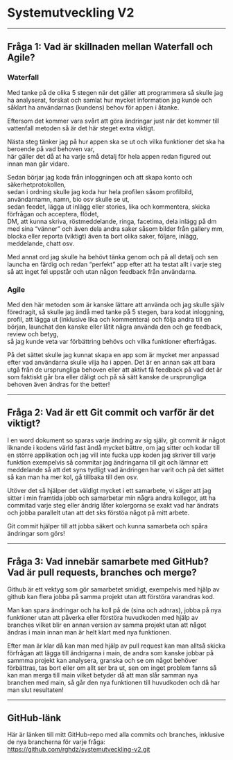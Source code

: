 # Systemutveckling V2

---

## Fråga 1: Vad är skillnaden mellan Waterfall och Agile?

### Waterfall
Med tanke på de olika 5 stegen när det gäller att programmera så skulle jag ha analyserat, forskat och samlat
hur mycket information jag kunde  och såklart ha användarnas (kundens) behov för appen i åtanke.  

Eftersom det kommer vara svårt att göra ändringar just när det kommer till vattenfall metoden så är det här steget extra viktigt.  

Nästa steg tänker jag på hur appen ska se ut och vilka funktioner det ska ha beroende på vad behoven var,  
här gäller det då at ha varje små detalj för hela appen redan figured out innan man går vidare.  

Sedan börjar jag koda från inloggningen och att skapa konto och säkerhetprotokollen,  
sedan i ordning skulle jag koda hur hela profilen såsom profilbild, användarnamn, namn, bio osv skulle se ut,  
sedan feedet, lägga ut inlägg eller stories, lika och kommentera, skicka förfrågan och acceptera, flödet,  
DM, att kunna skriva, röstmeddelande, ringa, facetima, dela inlägg på dm med sina “vänner” och även dela andra
saker såsom bilder från gallery mm, blocka eller reporta (viktigt) även ta bort olika saker, följare, inlägg,
meddelande, chatt osv.  

Med annat ord jag skulle ha behövt tänka genom och på all detalj och sen launcha en färdig och redan “perfekt”
app efter att ha testat allt i varje steg så att inget fel uppstår och utan någon feedback från användarna.  

### Agile
Med den här metoden som är kanske lättare att använda och jag skulle själv föredragit, så skulle jag ändå med 
tanke på 5 stegen, bara kodat inloggning, profil, att lägga ut (inklusive lika och kommentera) och följa andra
till en början, launchat den kanske eller låtit några använda den och ge feedback, review och betyg,  
så jag kunde veta var förbättring behövs och vilka funktioner efterfrågas.  

På det sättet skulle jag kunnat skapa en app som är mycket mer anpassad efter vad användarna skulle vilja ha i
appen. Det är en annan sak att bara utgå från de ursprungliga behoven eller att aktivt få feedback på vad det är
som faktiskt går bra eller dåligt och på så sätt kanske de ursprungliga behoven även ändras for the better!  

---

## Fråga 2: Vad är ett Git commit och varför är det viktigt?

I en word dokument so sparas varje ändring av sig själv, git commit är något liknande i kodens värld fast ändå
mycket bättre, om jag sitter och kodar till en större applikation och jag vill inte fucka upp koden jag skriver
till varje funktion exempelvis så commitar jag ändringarna till git och lämnar ett meddelande så att det syns
tydligt vad ändringen har varit och på det sättet så kan man ha mer kol, gå tillbaka till den osv.  

Utöver det så hjälper det väldigt mycket i ett samarbete, vi säger att jag sitter i min framtida jobb och samarbetar min några andra kollegor, att ha commitad varje steg eller ändrig låter kolergorna se exakt vad har
ändrats och jobba parallelt utan att det sks förstöa något på mitt arbete.  

Git commit hjälper till att jobba säkert och kunna samarbeta och spåra ändringar som görs!  

---

## Fråga 3: Vad innebär samarbete med GitHub? Vad är pull requests, branches och merge?

Github är ett vektyg som gör samarbetet smidigt, exempelvis med hjälp av github kan flera jobba på samma projekt
utan att förstöra varandras kod.  

Man kan spara ändringar och ha koll på de (sina och adnras), jobba på nya funktioner utan att påverka eller 
förstöra huvudkoden med hjälp av branches vilket blir en annan version av samma projekt utan att något ändras i
main innan man är helt klart med nya funktionen.  

Efter man är klar då kan man med hjälp av pull request kan man alltså skicka förfrågan att lägga till ändrigarna 
i main, de andra som kanske jobbar på sammma projekt kan analysera, granska och se om något behöver förbättras,
tas bort eller om allt ser bra ut, sen om inget problem fanns så kan man merga till main vilket betyder då att
man slår samman nya branchen med main, så går den nya funktionen till huvudkoden och då har man slut resultaten!  

---

## GitHub-länk
Här är länken till mitt GitHub-repo med alla commits och branches, inklusive de nya brancherna för varje fråga:
https://github.com/rghdz/systemutveckling-v2.git 